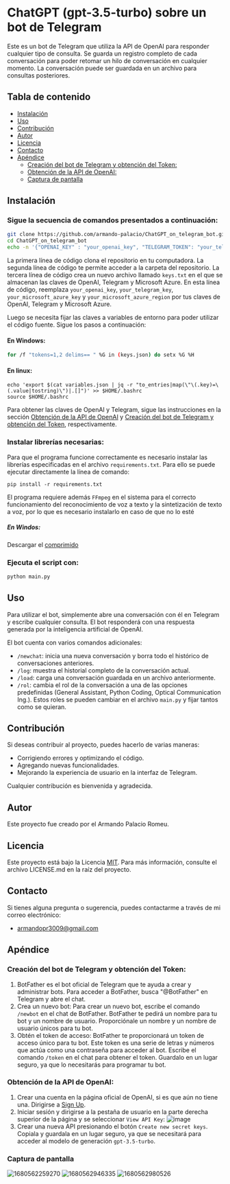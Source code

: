 # ChatGPT (gpt-3.5-turbo) sobre un bot de Telegram

Este es un bot de Telegram que utiliza la API de OpenAI para responder cualquier tipo de consulta. Se guarda un registro completo de cada conversación para poder retomar un hilo de conversación en cualquier momento. La conversación puede ser guardada en un archivo para consultas posteriores.

## Tabla de contenido

- [Instalación](#instalación)
- [Uso](#uso)
- [Contribución](#contribución)
- [Autor](#autor)
- [Licencia](#licencia)
- [Contacto](#contacto)
- [Apéndice](#apendice)
  - [Creación del bot de Telegram y obtención del Token:](#creación-del-bot-de-telegram-y-obtención-del-token)
  - [Obtención de la API de OpenAI:](#obtención-de-la-api-de-openai)
  - [Captura de pantalla](#captura-de-pantallas)

## Instalación

### Sigue la secuencia de comandos presentados a continuación:

```bash
git clone https://github.com/armando-palacio/ChatGPT_on_telegram_bot.git
cd ChatGPT_on_telegram_bot
echo -n '{"OPENAI_KEY" : "your_openai_key", "TELEGRAM_TOKEN": "your_telegram_key", "SPEECH_KEY":"your_microsoft_azure_key", "SPEECH_REGION": "your_microsoft_azure_region"}' > keys.json
```

La primera línea de código clona el repositorio en tu computadora. La segunda línea de código te permite acceder a la carpeta del repositorio. La tercera línea de código crea un nuevo archivo llamado `keys.txt` en el que se almacenan las claves de OpenAI, Telegram y Microsoft Azure. En esta línea de código, reemplaza `your_openai_key`, `your_telegram_key`, `your_microsoft_azure_key` y `your_microsoft_azure_region` por tus claves de OpenAI, Telegram y Microsoft Azure.

Luego se necesita fijar las claves a variables de entorno para poder utilizar el código fuente. Sigue los pasos a continuación:

#### En Windows:

```bash
for /f "tokens=1,2 delims== " %G in (keys.json) do setx %G %H
```

#### En linux:

```
echo 'export $(cat variables.json | jq -r "to_entries|map(\"\(.key)=\(.value|tostring)\")|.[]")' >> $HOME/.bashrc
source $HOME/.bashrc
```

Para obtener las claves de OpenAI y Telegram, sigue las instrucciones en la sección [Obtención de la API de OpenAI](#obtención-de-la-api-de-openai) y [Creación del bot de Telegram y obtención del Token](#creación-del-bot-de-telegram-y-obtención-del-token), respectivamente.

### Instalar librerías necesarias:

Para que el programa funcione correctamente es necesario instalar las librerías especificadas en el archivo `requirements.txt`. Para ello se puede ejecutar directamente la línea de comando:

```
pip install -r requirements.txt
```

El programa requiere además `FFmpeg` en el sistema para el correcto funcionamiento del reconocimiento de voz a texto y la sintetización de texto a voz, por lo que es necesario instalarlo en caso de que no lo esté

##### En Windos:

Descargar el [comprimido]([https://www.gyan.dev/ffmpeg/builds/ffmpeg-git-full.7z]()) 

### Ejecuta el script con:

```bash
python main.py
```

## Uso

Para utilizar el bot, simplemente abre una conversación con él en Telegram y escribe cualquier consulta. El bot responderá con una respuesta generada por la inteligencia artificial de OpenAI.

El bot cuenta con varios comandos adicionales:

- `/newchat`: inicia una nueva conversación y borra todo el histórico de conversaciones anteriores.
- `/log`: muestra el historial completo de la conversación actual.
- `/load`: carga una conversación guardada en un archivo anteriormente.
- `/rol`: cambia el rol de la conversación a una de las opciones predefinidas (General Assistant, Python Coding, Optical Communication Ing.). Estos roles se pueden cambiar en el archivo `main.py` y fijar tantos como se quieran.

## Contribución

Si deseas contribuir al proyecto, puedes hacerlo de varias maneras:

- Corrigiendo errores y optimizando el código.
- Agregando nuevas funcionalidades.
- Mejorando la experiencia de usuario en la interfaz de Telegram.

Cualquier contribución es bienvenida y agradecida.

## Autor

Este proyecto fue creado por el Armando Palacio Romeu.

## Licencia

Este proyecto está bajo la Licencia [MIT](https://choosealicense.com/licenses/mit/). Para más información, consulte el archivo LICENSE.md en la raíz del proyecto.

## Contacto

Si tienes alguna pregunta o sugerencia, puedes contactarme a través de mi correo electrónico:

- armandopr3009@gmail.com

## Apéndice

### Creación del bot de Telegram y obtención del Token:

1. BotFather es el bot oficial de Telegram que te ayuda a crear y administrar bots. Para acceder a BotFather, busca "@BotFather" en Telegram y abre el chat.
2. Crea un nuevo bot: Para crear un nuevo bot, escribe el comando `/newbot` en el chat de BotFather. BotFather te pedirá un nombre para tu bot y un nombre de usuario. Proporciónale un nombre y un nombre de usuario únicos para tu bot.
3. Obtén el token de acceso: BotFather te proporcionará un token de acceso único para tu bot. Este token es una serie de letras y números que actúa como una contraseña para acceder al bot. Escribe el comando `/token` en el chat para obtener el token. Guardalo en un lugar seguro, ya que lo necesitarás para programar tu bot.

### Obtención de la API de OpenAI:

1. Crear una cuenta en la página oficial de OpenAI, si es que aún no tiene una. Dirigirse a [Sign Up](https://auth0.openai.com/u/signup/identifier?state=hKFo2SA1X2txWlpXTS1TQTJWX0F1MjFvNDh3WUFGLXpSNWgzMaFur3VuaXZlcnNhbC1sb2dpbqN0aWTZIFM1MlZnRDdneVZ5RDFQbXBZcC1VV0V3UVllWmtzSnNZo2NpZNkgRFJpdnNubTJNdTQyVDNLT3BxZHR3QjNOWXZpSFl6d0Q).
2. Iniciar sesión y dirigirse a la pestaña de usuario en la parte derecha superior de la página y se seleccionar `View API Key`:
   ![image](https://user-images.githubusercontent.com/66741745/229366334-f2acf173-969b-475e-82ca-61e4d984ac3c.png)
3. Crear una nueva API presionando el botón `Create new secret keys`. Copiala y guardala en un lugar seguro, ya que se necesitará para acceder al modelo de generación `gpt-3.5-turbo`.

### Captura de pantalla

![1680562259270](image/README/1680562259270.png)
![1680562946335](image/README/1680562946335.png)
![1680562980526](image/README/1680562980526.png)
